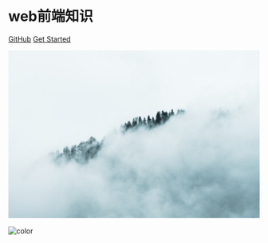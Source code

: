 # web前端知识

[GitHub](https://github.com/docsifyjs/docsify/)
[Get Started](#quick-start)
<!-- 背景图片 -->

![](_media/bg.png)

<!-- 背景色 -->

![color](#f0f0f0)